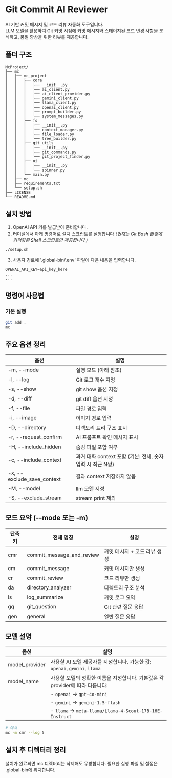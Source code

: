 # Git Commit AI Reviewer

AI 기반 커밋 메시지 및 코드 리뷰 자동화 도구입니다.  
LLM 모델을 활용하여 Git 커밋 시점에 커밋 메시지와 스테이지된 코드 변경 사항을 분석하고, 품질 향상을 위한 리뷰를 제공합니다.

## 폴더 구조
```
McProject/
├── mc
│   ├── mc_project
│   │   ├── core
│   │   │   ├── __init__.py
│   │   │   ├── ai_client.py
│   │   │   ├── ai_client_provider.py
│   │   │   ├── gemini_client.py
│   │   │   ├── llama_client.py
│   │   │   ├── openai_client.py
│   │   │   ├── prompt_builder.py
│   │   │   └── system_messages.py
│   │   ├── fs
│   │   │   ├── __init__.py
│   │   │   ├── context_manager.py
│   │   │   ├── file_loader.py
│   │   │   └── tree_builder.py
│   │   ├── git_utils
│   │   │   ├── __init__.py
│   │   │   ├── git_commands.py
│   │   │   └── git_project_finder.py
│   │   ├── ui
│   │   │   ├── __init__.py
│   │   │   └── spinner.py
│   │   └── main.py
│   ├── mc
│   ├── requirements.txt
│   └── setup.sh
├── LICENSE
└── README.md

```  

## 설치 방법
1. OpenAI API 키를 발급받아 준비합니다.
2. 터미널에서 아래 명령어로 설치 스크립트를 실행합니다
   *(현재는 Git Bash 환경에 최적화된 Shell 스크립트만 제공됩니다.)*

```bash
./setup.sh
```

3. 사용자 경로에  '.global-bin/.env' 파일에 다음 내용을 입력합니다.
```
OPENAI_API_KEY=api_key_here
...
...
```

## 명령어 사용법
### 기본 실행
```bash
git add .
mc
```

## 주요 옵션 정리
| 옵션                        | 설명                                                  |
|---------------------------|-----------------------------------------------------|
| -m, --mode                | 실행 모드 (아래 참조)                                 |
| -l, --log                 | Git 로그 개수 지정                                    |
| -s, --show                | git show 옵션 지정                                   |
| -d, --diff                | git diff 옵션 지정                                   |
| -f, --file                | 파일 경로 입력                                       |
| -i, --image                | 이미지 경로 입력                                       |
| -D, --directory           | 디렉토리 트리 구조 표시                              |
| -r, --request_confirm     | AI 프롬프트 확인 메시지 표시                         |
| -H, --include_hidden      | 숨김 파일 포함 여부                                  |
| -c, --include_context     | 과거 대화 context 포함 (기본: 전체, 숫자 입력 시 최근 N쌍) |
| -x, --exclude_save_context | 결과 context 저장하지 않음                          |
| -M, --model | llm 모델 지정                          |
| -S, --exclude_stream | stream print 제외                          |
        
## 모드 요약 (--mode 또는 -m)
| 단축키 | 전체 명칭                 | 설명                         |
|--------|--------------------------|------------------------------|
| cmr    | commit_message_and_review | 커밋 메시지 + 코드 리뷰 생성 |
| cm     | commit_message            | 커밋 메시지만 생성           |
| cr     | commit_review             | 코드 리뷰만 생성             |
| da     | directory_analyzer        | 디렉토리 구조 분석           |
| ls     | log_summarize             | 커밋 로그 요약               |
| gq     | git_question              | Git 관련 질문 응답           |
| gen    | general                   | 일반 질문 응답               |

## 모델 설명
| 옵션           | 설명                                                                                               |
|----------------|----------------------------------------------------------------------------------------------------|
| model_provider | 사용할 AI 모델 제공자를 지정합니다. 가능한 값: `openai`, `gemini`, `llama`                         |
| model_name     | 사용할 모델의 정확한 이름을 지정합니다. 기본값은 각 provider에 따라 다릅니다:                    |
|                | - `openai`  → `gpt-4o-mini`                                                                         |
|                | - `gemini`  → `gemini-1.5-flash`                                                                    |
|                | - `llama`   → `meta-llama/Llama-4-Scout-17B-16E-Instruct`                                           |


```bash
# 예시
mc -m cmr --log 5
```

## 설치 후 디렉터리 정리
설치가 완료되면 mc 디렉터리는 삭제해도 무방합니다.
필요한 실행 파일 및 설정은 .global-bin에 위치합니다.
